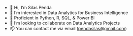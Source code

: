 - 👋 Hi, I’m Silas Penda
- 👀 I’m interested in Data Analytics for Business Intelligence
- 🌱 Proficient in Python, R, SQL, & Power BI
- 💞️ I’m looking to collaborate on Data Analytics Projects
- 📫 You can contact me via email (pendasilas@gmail.com)

<!---
Sapen19/Sapen19 is a ✨ special ✨ repository because its `README.md` (this file) appears on your GitHub profile.
You can click the Preview link to take a look at your changes.
--->
